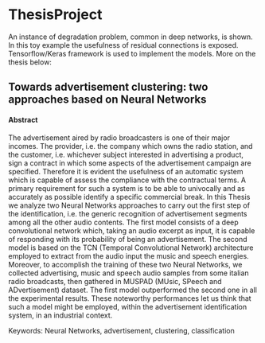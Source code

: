# ThesisProject
An instance of degradation problem, common in deep networks, is shown. In this toy example the usefulness of residual connections is exposed.
Tensorflow/Keras framework is used to implement the models. More on the thesis below:

## Towards advertisement clustering: two approaches based on Neural Networks
#### Abstract
The advertisement aired by radio broadcasters is one of their major incomes. The
provider, i.e. the company which owns the radio station, and the customer, i.e.
whichever subject interested in advertising a product, sign a contract in which
some aspects of the advertisement campaign are specified.
Therefore it is evident the usefulness of an automatic system which is capable
of assess the compliance with the contractual terms. A primary requirement for
such a system is to be able to univocally and as accurately as possible identify a
specific commercial break.
In this Thesis we analyze two Neural Networks approaches to carry out
the first step of the identification, i.e. the generic recognition of advertisement
segments among all the other audio contents. The first model consists of a deep
convolutional network which, taking an audio excerpt as input, it is capable of
responding with its probability of being an advertisement. The second model is
based on the TCN (Temporal Convolutional Network) architecture employed to
extract from the audio input the music and speech energies.
Moreover, to accomplish the training of these two Neural Networks, we collected
advertising, music and speech audio samples from some italian radio broadcasts,
then gathered in MUSPAD (MUsic, SPeech and ADvertisement) dataset.
The first model outperformed the second one in all the experimental results.
These noteworthy performances let us think that such a model might be employed,
within the advertisement identification system, in an industrial context.

Keywords:
Neural Networks, advertisement, clustering, classification
